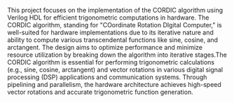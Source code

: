 This project focuses on the implementation of the CORDIC algorithm using Verilog HDL for efficient trigonometric computations in hardware. The CORDIC algorithm, standing for "COordinate Rotation DIgital Computer," is well-suited for hardware implementations due to its iterative nature and ability to compute various transcendental functions like sine, cosine, and arctangent. The design aims to optimize performance and minimize resource utilization by breaking down the algorithm into iterative stages.The CORDIC algorithm is essential for performing trigonometric calculations (e.g., sine, cosine, arctangent) and vector rotations in various digital signal processing (DSP) applications and communication systems. Through pipelining and parallelism, the hardware architecture achieves high-speed vector rotations and accurate trigonometric function generation.
